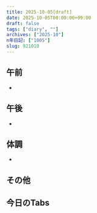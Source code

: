 ```yaml
---
title: 2025-10-05[draft]
date: 2025-10-05T00:00:00+09:00
draft: false
tags: ["diary", ""]
archives: ["2025-10"]
n年日記: ["1005"]
slug: 921010
---
```

## 午前
- 
## 午後
- 
## 体調
- 
## その他
## 今日のTabs